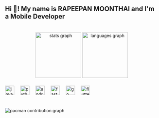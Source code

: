 <h2 align="left">Hi 👋! My name is RAPEEPAN MOONTHAI and I'm a Mobile Developer</h2>

###

<br clear="both">

<div align="center">
  <img src="https://github-readme-stats.vercel.app/api?username=rapeeza1598&hide_title=false&hide_rank=false&show_icons=true&include_all_commits=true&count_private=true&disable_animations=false&theme=dracula&locale=en&hide_border=false" height="150" alt="stats graph"  />
  <img src="https://github-readme-stats.vercel.app/api/top-langs?username=rapeeza1598&locale=en&hide_title=false&layout=compact&card_width=320&langs_count=5&theme=dracula&hide_border=false" height="150" alt="languages graph"  />
</div>

###

<div align="left">
  <img src="https://cdn.jsdelivr.net/gh/devicons/devicon/icons/javascript/javascript-original.svg" height="30" alt="javascript logo"  />
  <img width="12" />
  <img src="https://cdn.jsdelivr.net/gh/devicons/devicon/icons/python/python-original.svg" height="30" alt="python logo"  />
  <img width="12" />
  <img src="https://cdn.jsdelivr.net/gh/devicons/devicon/icons/androidstudio/androidstudio-original.svg" height="30" alt="androidstudio logo"  />
  <img width="12" />
  <img src="https://cdn.jsdelivr.net/gh/devicons/devicon/icons/fastapi/fastapi-original.svg" height="30" alt="fastapi logo"  />
  <img width="12" />
  <img src="https://cdn.jsdelivr.net/gh/devicons/devicon/icons/go/go-original.svg" height="30" alt="go logo"  />
  <img width="12" />
  <img src="https://cdn.jsdelivr.net/gh/devicons/devicon/icons/flutter/flutter-original.svg" height="30" alt="flutter logo"  />
</div>

###

<br clear="both">

<picture>
  <source media="(prefers-color-scheme: dark)" srcset="https://raw.githubusercontent.com/rapeeza1598/rapeeza1598/output/pacman-contribution-graph-dark.svg">
  <source media="(prefers-color-scheme: light)" srcset="https://raw.githubusercontent.com/rapeeza1598/rapeeza1598/output/pacman-contribution-graph.svg">
  <img alt="pacman contribution graph" src="https://raw.githubusercontent.com/rapeeza1598/rapeeza1598/output/pacman-contribution-graph.svg">
</picture>

###
